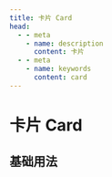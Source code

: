 ```yaml
---
title: 卡片 Card
head:
  - - meta
    - name: description
      content: 卡片
  - - meta
    - name: keywords
      content: card
---
```


# 卡片 Card



## 基础用法

<ClientOnly>
  <CardBasic />
</ClientOnly>
